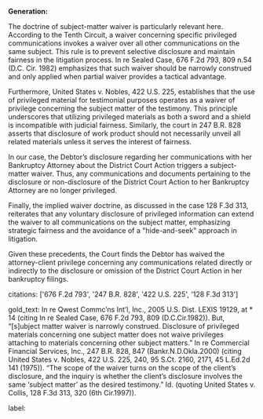 **Generation:**

The doctrine of subject-matter waiver is particularly relevant here. According to the Tenth Circuit, a waiver concerning specific privileged communications invokes a waiver over all other communications on the same subject. This rule is to prevent selective disclosure and maintain fairness in the litigation process. In re Sealed Case, 676 F.2d 793, 809 n.54 (D.C. Cir. 1982) emphasizes that such waiver should be narrowly construed and only applied when partial waiver provides a tactical advantage.

Furthermore, United States v. Nobles, 422 U.S. 225, establishes that the use of privileged material for testimonial purposes operates as a waiver of privilege concerning the subject matter of the testimony. This principle underscores that utilizing privileged materials as both a sword and a shield is incompatible with judicial fairness. Similarly, the court in 247 B.R. 828 asserts that disclosure of work product should not necessarily unveil all related materials unless it serves the interest of fairness.

In our case, the Debtor’s disclosure regarding her communications with her Bankruptcy Attorney about the District Court Action triggers a subject-matter waiver. Thus, any communications and documents pertaining to the disclosure or non-disclosure of the District Court Action to her Bankruptcy Attorney are no longer privileged.

Finally, the implied waiver doctrine, as discussed in the case 128 F.3d 313, reiterates that any voluntary disclosure of privileged information can extend the waiver to all communications on the subject matter, emphasizing strategic fairness and the avoidance of a "hide-and-seek" approach in litigation.

Given these precedents, the Court finds the Debtor has waived the attorney-client privilege concerning any communications related directly or indirectly to the disclosure or omission of the District Court Action in her bankruptcy filings.

citations: ['676 F.2d 793', '247 B.R. 828', '422 U.S. 225', '128 F.3d 313']

gold_text: In re Qwest Commc’ns Int’l, Inc., 2005 U.S. Dist. LEXIS 19129, at * 14 (citing In re Sealed Case, 676 F.2d 793, 809 (D.C.Cir.1982)). But, “[s]ubject matter waiver is narrowly construed. Disclosure of privileged materials concerning one subject matter does not waive privileges attaching to materials concerning other subject matters.” In re Commercial Financial Services, Inc., 247 B.R. 828, 847 (Bankr.N.D.Okla.2000) (citing United States v. Nobles, 422 U.S. 225, 240, 95 S.Ct. 2160, 2171, 45 L.Ed.2d 141 (1975)). “The scope of the waiver turns on the scope of the client’s disclosure, and the inquiry is whether the client’s disclosure involves the same ‘subject matter’ as the desired testimony.” Id. (quoting United States v. Collis, 128 F.3d 313, 320 (6th Cir.1997)).

label: 